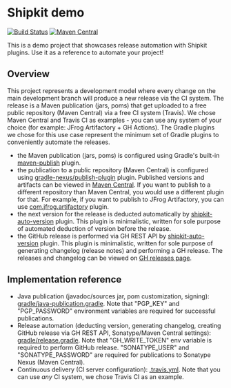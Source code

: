 # Shipkit demo

[![Build Status](https://travis-ci.com/shipkit/shipkit-demo.svg?branch=master)](https://travis-ci.com/shipkit/shipkit-demo)
[![Maven Central](https://img.shields.io/maven-central/v/org.shipkit.shipkit-demo/shipkit-demo-impl)](https://repo1.maven.org/maven2/org/shipkit/shipkit-demo/shipkit-demo-impl)

This is a demo project that showcases release automation with Shipkit plugins.
Use it as a reference to automate your project!

## Overview

This project represents a development model where every change on the main development branch will produce a new release via the CI system.
The release is a Maven publication (jars, poms) that get uploaded to a free public repository (Maven Central) via a free CI system (Travis).
We chose Maven Central and Travis CI as examples - you can use any system of your choice (for example: JFrog Artifactory + GH Actions).
The Gradle plugins we chose for this use case represent the minimum set of Gradle plugins to conveniently automate the releases.

 - the Maven publication (jars, poms) is configured using Gradle's built-in [maven-publish](https://docs.gradle.org/current/userguide/publishing_maven.html) plugin.
 - the publication to a public repository (Maven Central) is configured using [gradle-nexus/publish-plugin](https://github.com/gradle-nexus/publish-plugin/) plugin.
    Published versions and artifacts can be viewed in [Maven Central](https://repo1.maven.org/maven2/org/shipkit/shipkit-demo/shipkit-demo-impl).
    If you want to publish to a different repository than Maven Central, you would use a different plugin for that.
    For example, if you want to publish to JFrog Artifactory, you can use [com.jfrog.artifactory](https://www.jfrog.com/confluence/display/JFROG/Gradle+Artifactory+Plugin) plugin.
 - the next version for the release is deducted automatically by [shipkit-auto-version](https://github.com/shipkit/shipkit-auto-version) plugin.
    This plugin is minimalistic, written for sole purpose of automated deduction of version before the release. 
 - the GitHub release is performed via GH REST API by [shipkit-auto-version](https://github.com/shipkit/shipkit-changelog) plugin.
    This plugin is minimalistic, written for sole purpose of generating changelog (release notes) and performing a GH release.
    The releases and changelog can be viewed on [GH releases page](https://github.com/shipkit/shipkit-demo/releases).

## Implementation reference

- Java publication (javadoc/sources jar, pom customization, signing): [gradle/java-publication.gradle](/gradle/java-publication.gradle).
    Note that "PGP_KEY" and "PGP_PASSWORD" environment variables are required for successful publications.
- Release automation (deducting version, generating changelog, creating GitHub release via GH REST API, Sonatype/Maven Central settings): [gradle/release.gradle](/gradle/release.gradle).
    Note that "GH_WRITE_TOKEN" env variable is required to perform GitHub release.
    "SONATYPE_USER" and "SONATYPE_PASSWORD" are required for publications to Sonatype Nexus (Maven Central).
- Continuous delivery (CI server configuration): [.travis.yml](/.travis.yml).
    Note that you can use *any* CI system, we chose Travis CI as an example.
